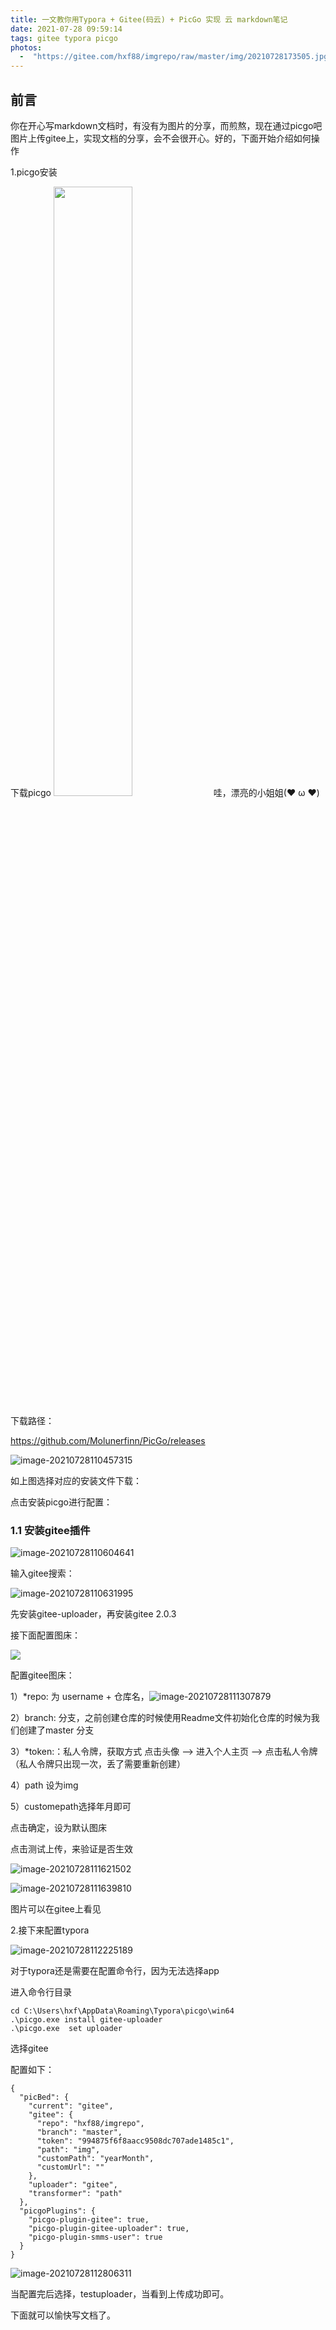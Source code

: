 ```yaml
---
title: 一文教你用Typora + Gitee(码云) + PicGo 实现 云 markdown笔记
date: 2021-07-28 09:59:14
tags: gitee typora picgo
photos:
  -  "https://gitee.com/hxf88/imgrepo/raw/master/img/20210728173505.jpg"
---
```


## 前言

你在开心写markdown文档时，有没有为图片的分享，而煎熬，现在通过picgo吧图片上传gitee上，实现文档的分享，会不会很开心。好的，下面开始介绍如何操作

1.picgo安装

下载picgo
<img src="https://gitee.com/hxf88/imgrepo/raw/master/img/20210728173505.jpg" width=50% />
哇，漂亮的小姐姐(❤ ω ❤)
<!--more-->


下载路径：

https://github.com/Molunerfinn/PicGo/releases

![image-20210728110457315](https://gitee.com/hxf88/imgrepo/raw/master/img/image-20210728110457315.png)

如上图选择对应的安装文件下载：

点击安装picgo进行配置：

### 1.1 安装gitee插件

![image-20210728110604641](https://gitee.com/hxf88/imgrepo/raw/master/img/image-20210728110604641.png)

输入gitee搜索：

![image-20210728110631995](https://gitee.com/hxf88/imgrepo/raw/master/img/image-20210728110631995.png)

先安装gitee-uploader，再安装gitee 2.0.3

接下面配置图床：

 ![](https://gitee.com/hxf88/imgrepo/raw/master/img/image-20210728111204092.png)

配置gitee图床：

1）*repo: 为 username + 仓库名，![image-20210728111307879](https://gitee.com/hxf88/imgrepo/raw/master/img/image-20210728111307879.png)

2）branch: 分支，之前创建仓库的时候使用Readme文件初始化仓库的时候为我们创建了master 分支

3）*token:：私人令牌，获取方式
点击头像 --> 进入个人主页 --> 点击私人令牌 （私人令牌只出现一次，丢了需要重新创建）

4）path 设为img

5）customepath选择年月即可

点击确定，设为默认图床

点击测试上传，来验证是否生效

![image-20210728111621502](https://gitee.com/hxf88/imgrepo/raw/master/img/image-20210728111621502.png)

![image-20210728111639810](https://gitee.com/hxf88/imgrepo/raw/master/img/image-20210728111639810.png)

图片可以在gitee上看见

2.接下来配置typora

![image-20210728112225189](https://gitee.com/hxf88/imgrepo/raw/master/img/image-20210728112225189.png)

对于typora还是需要在配置命令行，因为无法选择app

进入命令行目录

```
cd C:\Users\hxf\AppData\Roaming\Typora\picgo\win64
.\picgo.exe install gitee-uploader
.\picgo.exe  set uploader

```

选择gitee

配置如下：

```
{
  "picBed": {
    "current": "gitee",
    "gitee": {
      "repo": "hxf88/imgrepo",
      "branch": "master",
      "token": "994875f6f8aacc9508dc707ade1485c1",
      "path": "img",
      "customPath": "yearMonth",
      "customUrl": ""
    },
    "uploader": "gitee",
    "transformer": "path"
  },
  "picgoPlugins": {
    "picgo-plugin-gitee": true,
    "picgo-plugin-gitee-uploader": true,
    "picgo-plugin-smms-user": true
  }
}
```

![image-20210728112806311](https://gitee.com/hxf88/imgrepo/raw/master/img/image-20210728112806311.png)

当配置完后选择，testuploader，当看到上传成功即可。

下面就可以愉快写文档了。

